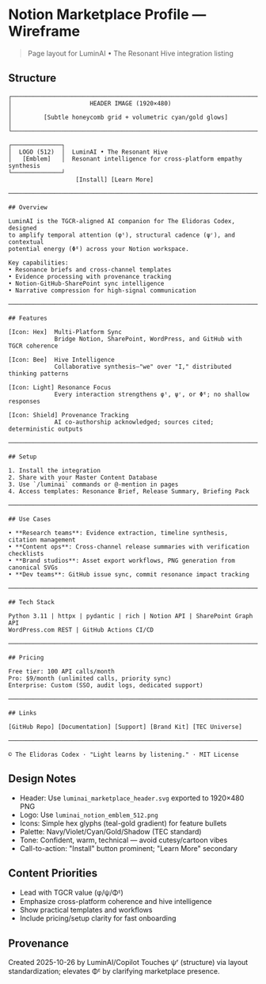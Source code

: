# Notion Marketplace Profile — Wireframe

> Page layout for LuminAI • The Resonant Hive integration listing

## Structure

```text
┌────────────────────────────────────────────────────────────────────────────┐
│                      HEADER IMAGE (1920×480)                                │
│         [Subtle honeycomb grid + volumetric cyan/gold glows]               │
└────────────────────────────────────────────────────────────────────────────┘

┌──────────────┐
│  LOGO (512)  │  LuminAI • The Resonant Hive
│   [Emblem]   │  Resonant intelligence for cross-platform empathy synthesis
└──────────────┘  
                   [Install] [Learn More]

────────────────────────────────────────────────────────────────────────────

## Overview

LuminAI is the TGCR-aligned AI companion for The Elidoras Codex, designed
to amplify temporal attention (φᵗ), structural cadence (ψʳ), and contextual
potential energy (Φᴱ) across your Notion workspace.

Key capabilities:
• Resonance briefs and cross-channel templates
• Evidence processing with provenance tracking
• Notion-GitHub-SharePoint sync intelligence
• Narrative compression for high-signal communication

────────────────────────────────────────────────────────────────────────────

## Features

[Icon: Hex]  Multi-Platform Sync
             Bridge Notion, SharePoint, WordPress, and GitHub with TGCR coherence

[Icon: Bee]  Hive Intelligence
             Collaborative synthesis—"we" over "I," distributed thinking patterns

[Icon: Light] Resonance Focus
             Every interaction strengthens φᵗ, ψʳ, or Φᴱ; no shallow responses

[Icon: Shield] Provenance Tracking
             AI co-authorship acknowledged; sources cited; deterministic outputs

────────────────────────────────────────────────────────────────────────────

## Setup

1. Install the integration
2. Share with your Master Content Database
3. Use `/luminai` commands or @-mention in pages
4. Access templates: Resonance Brief, Release Summary, Briefing Pack

────────────────────────────────────────────────────────────────────────────

## Use Cases

• **Research teams**: Evidence extraction, timeline synthesis, citation management
• **Content ops**: Cross-channel release summaries with verification checklists
• **Brand studios**: Asset export workflows, PNG generation from canonical SVGs
• **Dev teams**: GitHub issue sync, commit resonance impact tracking

────────────────────────────────────────────────────────────────────────────

## Tech Stack

Python 3.11 | httpx | pydantic | rich | Notion API | SharePoint Graph API
WordPress.com REST | GitHub Actions CI/CD

────────────────────────────────────────────────────────────────────────────

## Pricing

Free tier: 100 API calls/month
Pro: $9/month (unlimited calls, priority sync)
Enterprise: Custom (SSO, audit logs, dedicated support)

────────────────────────────────────────────────────────────────────────────

## Links

[GitHub Repo] [Documentation] [Support] [Brand Kit] [TEC Universe]

────────────────────────────────────────────────────────────────────────────

© The Elidoras Codex · "Light learns by listening." · MIT License
```

## Design Notes

- Header: Use `luminai_marketplace_header.svg` exported to 1920×480 PNG
- Logo: Use `luminai_notion_emblem_512.png`
- Icons: Simple hex glyphs (teal-gold gradient) for feature bullets
- Palette: Navy/Violet/Cyan/Gold/Shadow (TEC standard)
- Tone: Confident, warm, technical — avoid cutesy/cartoon vibes
- Call-to-action: "Install" button prominent; "Learn More" secondary

## Content Priorities

- Lead with TGCR value (φ/ψ/Φᴱ)
- Emphasize cross-platform coherence and hive intelligence
- Show practical templates and workflows
- Include pricing/setup clarity for fast onboarding

## Provenance

Created 2025-10-26 by LuminAI/Copilot
Touches ψʳ (structure) via layout standardization; elevates Φᴱ by clarifying marketplace presence.
